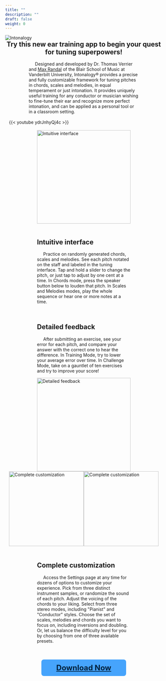 ```yaml
---
title: ""
description: ""
draft: false
weight: 0
---
```


<div style= "display: flex;">
  <div>
    <img style="margin: auto; min-width: 33vw;" src="./images/title.png" alt="Intonalogy"><br>
    <h2 style="margin: auto; text-align: center;">Try this new ear training app to begin your quest for tuning superpowers!</h2><br>
    <p style="margin: auto; text-indent: 20px; min-width: 300px; max-width: 70%;">Designed and developed by Dr. Thomas Verrier and <a href="https://maxrandalmusic.com">Max Randal</a> of the Blair School of Music at Vanderbilt University, Intonalogy® provides a precise and fully customizable framework for tuning pitches in chords, scales and melodies, in equal temperament or just intonation. It provides uniquely useful training for any conductor or musician wishing to fine-tune their ear and recognize more perfect intonation, and can be applied as a personal tool or in a classroom setting.</p><br>
    <div style="margin: auto; width: 67%; min-width: 50vw;">{{< youtube ydrJnhyQj4c >}}</div><br>
    <div style="display: flex; flex-wrap: wrap; justify-content: center;">
      <img src="./images/main1.jpg" alt="Intuitive interface" style="width: 300px;">
      <div style="flex: 1 1 auto; min-width: 300px; max-width: 50%;">
        <br><h2 style="font-weight: bold;">Intuitive interface</h2>
        <p style="text-indent: 20px;">Practice on randomly generated chords, scales and melodies. See each pitch notated on the staff and labeled in the tuning interface. Tap and hold a slider to change the pitch, or just tap to adjust by one cent at a time. In Chords mode, press the speaker button below to louden that pitch. In Scales and Melodies modes, play the whole sequence or hear one or more notes at a time.</p>
      </div>
    </div>
    <div style="display: flex; flex-wrap: wrap; justify-content: center;">
      <div style="flex: 1 1 auto; min-width: 300px; max-width: 50%;">
        <br><h2 style="font-weight: bold;">Detailed feedback</h2>
        <p style="text-indent: 20px;">After submitting an exercise, see your error for each pitch, and compare your answer with the correct one to hear the difference. In Training Mode, try to lower your average error over time. In Challenge Mode, take on a gauntlet of ten exercises and try to improve your score!</p>
      </div>
      <img src="./images/main2.jpg" alt="Detailed feedback" style="width: 300px;">
    </div>
    <div style="display: flex; flex-wrap: wrap; justify-content: center;">
      <img src="./images/main3.jpg" alt="Complete customization" style="width: 240px;">
      <img src="./images/main4.jpg" alt="Complete customization" style="width: 240px;">
      <div style="flex: 1 1 auto; min-width: 300px; max-width: 40%; margin: 20px;">
        <h2 style="font-weight: bold;">Complete customization</h2>
        <p style="text-indent: 20px;">Access the Settings page at any time for dozens of options to customize your experience. Pick from three distinct instrument samples, or randomize the sound of each pitch. Adjust the voicing of the chords to your liking. Select from three stereo modes, including "Pianist" and "Conductor" styles. Choose the set of scales, melodies and chords you want to focus on, including inversions and doubling. Or, let us balance the difficulty  level for you by choosing from one of three available presets.</p>
      </div>
    </div>
    <br>
    <a href="./download" style="display: flex; width: 240px; justify-content: center; margin: auto; color: #00203d; padding: 12px 16px; background-color: #46a4fc; border: none; border-radius: 8px; font-size: 24px; font-weight: bold;">Download Now</a>
  </div>
</div>